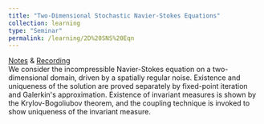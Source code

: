 ```yaml
---
title: "Two-Dimensional Stochastic Navier-Stokes Equations"
collection: learning
type: "Seminar"
permalink: /learning/2D%20SNS%20Eqn
---
```


[Notes](http://edwardzhi.github.io/files/2D%20SNS%20Eqn.pdf) & [Recording](https://space.bilibili.com/330668554/channel/collectiondetail?sid=1106870)<br>
We consider the incompressible Navier-Stokes equation on a two-dimensional domain, driven by a spatially regular noise. Existence and uniqueness of the solution are proved separately by fixed-point iteration and Galerkin's approximation. Existence of invariant measures is shown by the Krylov-Bogoliubov theorem, and the coupling technique is invoked to show uniqueness of the invariant measure.
